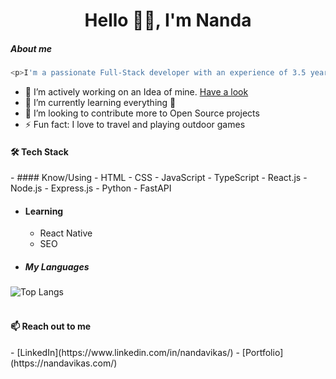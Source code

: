 <h1 align="center">Hello 👋🏻, I'm Nanda</h1>

<h5> About me</h5>

```javascript
<p>I'm a passionate Full-Stack developer with an experience of 3.5 years in MERN stack</p>
```

- 🔭 I’m actively working on an Idea of mine. [Have a look](easyonlinetools.org)
- 🌱 I’m currently learning everything 🤣
- 👯 I’m looking to contribute more to Open Source projects
- ⚡ Fun fact: I love to travel and playing outdoor games

<h4>🛠 Tech Stack</h4>
  - #### Know/Using
    - HTML
    - CSS
    - JavaScript
    - TypeScript
    - React.js
    - Node.js
    - Express.js
    - Python
    - FastAPI

  - #### Learning
    - React Native
    - SEO

- <h5>My Languages</h5>
![Top Langs](https://github-readme-stats.vercel.app/api/top-langs/?username=nandavikas&langs_count_private=true&show_icons=true&theme=radical&layout=compact)<br><br>

<h4>📫 Reach out to me</h4>
  - [LinkedIn](https://www.linkedin.com/in/nandavikas/)
  - [Portfolio](https://nandavikas.com/)






